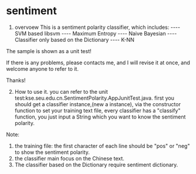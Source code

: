 # sentiment
1. overvoew
This is a sentiment polarity classifier, which includes:
  ---- SVM based libsvm
  ---- Maximum Entropy
  ---- Naive Bayesian
  ---- Classifier only based on the Dictionary
  ---- K-NN

The sample is shown as a unit test!

If there is any problems, please contacts me, and I will revise it at once, and welcome anyone to refer to it.

Thanks!

2. How to use it.
you can refer to the unit test:kse.seu.edu.cn.SentimentPolarity.AppJunitTest.java.
first you should get a classifier instance,(new a instance), via the constructor function to set your training text file, 
every classifier has a "classify" function, you just input a String which you want to know the sentiment polarity.

Note: 
1. the training file: the first character of each line should be "pos" or "neg" to show the sentiment polarity.
2. the classifier main focus on the Chinese text.
3. The classifier based on the Dictionary require sentiment dictionary.
